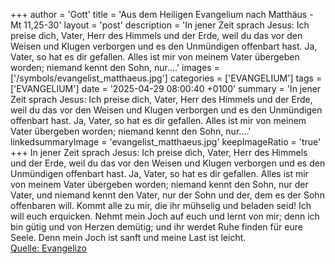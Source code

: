 +++
author = 'Gott'
title = 'Aus dem Heiligen Evangelium nach Matthäus - Mt 11,25-30'
layout = 'post'
description = 'In jener Zeit sprach Jesus: Ich preise dich, Vater, Herr des Himmels und der Erde, weil du das vor den Weisen und Klugen verborgen und es den Unmündigen offenbart hast. Ja, Vater, so hat es dir gefallen. Alles ist mir von meinem Vater übergeben worden; niemand kennt den Sohn, nur....'
images = ['/symbols/evangelist_matthaeus.jpg']
categories = ['EVANGELIUM']
tags = ['EVANGELIUM']
date = '2025-04-29 08:00:40 +0100'
summary = 'In jener Zeit sprach Jesus: Ich preise dich, Vater, Herr des Himmels und der Erde, weil du das vor den Weisen und Klugen verborgen und es den Unmündigen offenbart hast. Ja, Vater, so hat es dir gefallen. Alles ist mir von meinem Vater übergeben worden; niemand kennt den Sohn, nur....'
linkedsummaryImage = 'evangelist_matthaeus.jpg'
keepImageRatio = 'true'
+++
In jener Zeit sprach Jesus: Ich preise dich, Vater, Herr des Himmels und der Erde, weil du das vor den Weisen und Klugen verborgen und es den Unmündigen offenbart hast.
Ja, Vater, so hat es dir gefallen.
Alles ist mir von meinem Vater übergeben worden; niemand kennt den Sohn, nur der Vater, und niemand kennt den Vater, nur der Sohn und der, dem es der Sohn offenbaren will.<!--more-->
Kommt alle zu mir, die ihr mühselig und beladen seid! Ich will euch erquicken.
Nehmt mein Joch auf euch und lernt von mir; denn ich bin gütig und von Herzen demütig; und ihr werdet Ruhe finden für eure Seele.
Denn mein Joch ist sanft und meine Last ist leicht.<br> [Quelle: Evangelizo](https://evangeliumtagfuertag.org/DE/gospel)